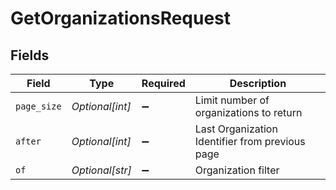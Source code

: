 # GetOrganizationsRequest


## Fields

| Field                                           | Type                                            | Required                                        | Description                                     |
| ----------------------------------------------- | ----------------------------------------------- | ----------------------------------------------- | ----------------------------------------------- |
| `page_size`                                     | *Optional[int]*                                 | :heavy_minus_sign:                              | Limit number of organizations to return         |
| `after`                                         | *Optional[int]*                                 | :heavy_minus_sign:                              | Last Organization Identifier from previous page |
| `of`                                            | *Optional[str]*                                 | :heavy_minus_sign:                              | Organization filter                             |